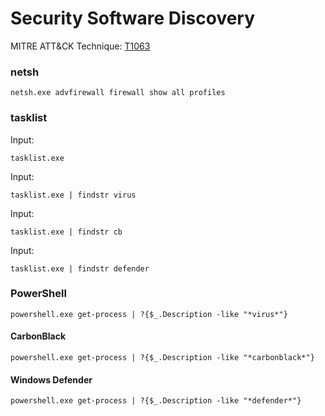 # Security Software Discovery

MITRE ATT&CK Technique: [T1063](https://attack.mitre.org/wiki/Technique/T1063)

### netsh

    netsh.exe advfirewall firewall show all profiles

### tasklist

Input:

    tasklist.exe

Input:

    tasklist.exe | findstr virus

Input:

    tasklist.exe | findstr cb

Input:

    tasklist.exe | findstr defender


### PowerShell

    powershell.exe get-process | ?{$_.Description -like "*virus*"}

#### CarbonBlack

    powershell.exe get-process | ?{$_.Description -like "*carbonblack*"}

#### Windows Defender

    powershell.exe get-process | ?{$_.Description -like "*defender*"}
